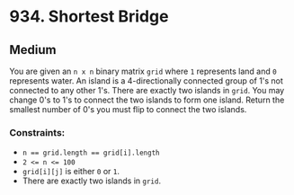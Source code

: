 # 934. Shortest Bridge

## Medium

You are given an `n x n` binary matrix `grid` where `1` represents land and `0` represents water. An island is a
4-directionally connected group of 1's not connected to any other 1's. There are exactly two islands in `grid`. You may
change 0's to 1's to connect the two islands to form one island. Return the smallest number of 0's you must flip to
connect the two islands.

### Constraints:

- `n == grid.length == grid[i].length`
- `2 <= n <= 100`
- `grid[i][j]` is either `0` or `1`.
- There are exactly two islands in `grid`.
